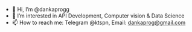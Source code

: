 - 👋 Hi, I’m @dankaprogg
- 👀 I’m interested in API Development, Computer vision & Data Science
- 📫 How to reach me: Telegram @ktspn, Email: dankaprog@gmail.com

<!---
dankaprogg/dankaprogg is a ✨ special ✨ repository because its `README.md` (this file) appears on your GitHub profile.
You can click the Preview link to take a look at your changes.
--->
